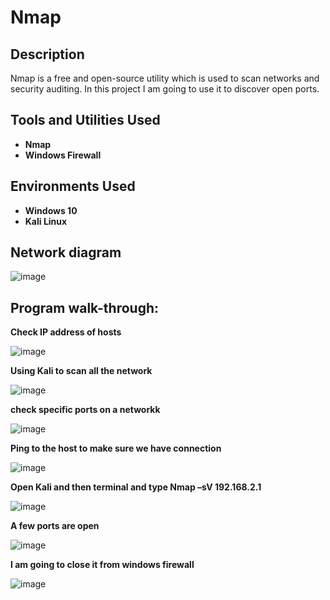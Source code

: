 <h1>Nmap</h1>

<h2>Description</h2>
Nmap is a free and open-source utility which is used to scan networks and security auditing. In this project I am going to use it to discover open ports. 
<br />

<h2>Tools and Utilities Used</h2>

- <b>Nmap</b> 
- <b>Windows Firewall </b>

<h2>Environments Used </h2>

- <b>Windows 10</b> 
- <b>Kali Linux </b>

<h2>Network diagram</h2>

![image](https://github.com/Mustafa-noorzaiy/Nmap/assets/78700576/da8d5c80-b47c-4f10-8d25-3f0291d1c75a)

<h2>Program walk-through:</h2>

<b>Check IP address of hosts </b>

![image](https://github.com/Mustafa-noorzaiy/Nmap/assets/78700576/7ec81903-39e2-4ad6-8209-a76e185727c5)

<b>Using Kali to scan all the network</b>

![image](https://github.com/Mustafa-noorzaiy/Nmap/assets/78700576/a7abaa44-5346-41fc-964c-ccd22cd4ae6b)

<b>check specific ports on a networkk</b>

![image](https://github.com/Mustafa-noorzaiy/Nmap/assets/78700576/b92676a6-7b72-45cf-be9c-5061975ea0a9)

<b>Ping to the host to make sure we have connection </b>

![image](https://github.com/Mustafa-noorzaiy/Nmap/assets/78700576/9fe5c75f-ecc9-451c-afc8-64a9c513b41b)

<b>Open Kali and then terminal and type Nmap –sV 192.168.2.1 </b>

![image](https://github.com/Mustafa-noorzaiy/Nmap/assets/78700576/2709718d-26f6-46a1-a324-0188d8db2da0)

<b>A few ports are open </b>

![image](https://github.com/Mustafa-noorzaiy/Nmap/assets/78700576/bdbb352e-8f90-473d-ad01-f990aa6b49d4)

<b>I am going to close it from windows firewall </b>

![image](https://github.com/Mustafa-noorzaiy/Nmap/assets/78700576/f70d2a8b-ac1e-403e-9938-6c0616c81bcc)


<!--
 ```diff
- text in red
+ text in green
! text in orange
# text in gray
@@ text in purple (and bold)@@
```
--!>
